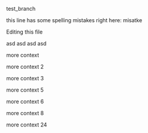 test_branch


this line has some spelling mistakes right here: misatke


Editing this file


asd
asd
asd
asd


more context

more context 2

more context 3

more context 5

more context 6


more context 8

more context 24

